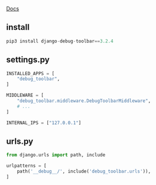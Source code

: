 [Docs](https://django-debug-toolbar.readthedocs.io/en/latest/)


## install
```py
pip3 install django-debug-toolbar==3.2.4
```


## settings.py
```py
INSTALLED_APPS = [
    "debug_toolbar",
]

MIDDLEWARE = [
    "debug_toolbar.middleware.DebugToolbarMiddleware",
    # ...
]

INTERNAL_IPS = ["127.0.0.1"]
```


## urls.py
```py
from django.urls import path, include

urlpatterns = [
    path('__debug__/', include('debug_toolbar.urls')),
]
```
